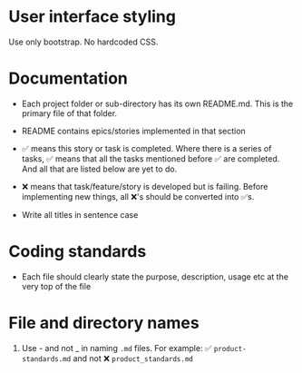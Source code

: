 # User interface styling
Use only bootstrap. No hardcoded CSS.

# Documentation

- Each project folder or sub-directory has its own README.md. This is the primary file of that folder.
- README contains epics/stories implemented in that section   
- ✅ means this story or task is completed. Where there is a series of tasks, ✅ means that all the tasks mentioned before ✅ are completed. And all that are listed below are yet to do. 
- ❌ means that task/feature/story is developed but is failing. Before implementing new things, all ❌'s should be converted into ✅s.

- Write all titles in sentence case

# Coding standards
- Each file should clearly state the purpose, description, usage etc at the very top of the file

# File and directory names
1. Use - and not _ in naming `.md` files. For example: ✅ `product-standards.md` and not ❌ `product_standards.md`

